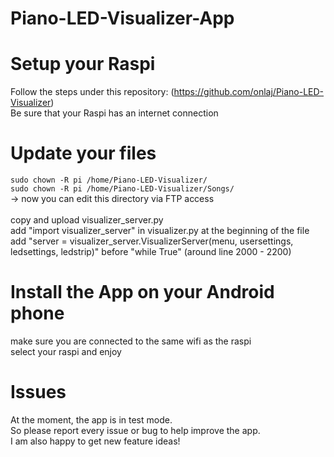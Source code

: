 # Piano-LED-Visualizer-App

# Setup your Raspi
Follow the steps under this repository: (https://github.com/onlaj/Piano-LED-Visualizer)<br>
Be sure that your Raspi has an internet connection

# Update your files
`sudo chown -R pi /home/Piano-LED-Visualizer/`<br>
`sudo chown -R pi /home/Piano-LED-Visualizer/Songs/`<br>
-> now you can edit this directory via FTP access<br>
<br>
copy and upload visualizer_server.py<br>
add "import visualizer_server" in visualizer.py at the beginning of the file<br>
add "server = visualizer_server.VisualizerServer(menu, usersettings, ledsettings, ledstrip)" before "while True" (around line 2000 - 2200)<br>

# Install the App on your Android phone
make sure you are connected to the same wifi as the raspi<br>
select your raspi and enjoy

# Issues
At the moment, the app is in test mode.<br>
So please report every issue or bug to help improve the app.<br>
I am also happy to get new feature ideas!
